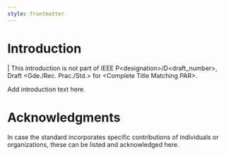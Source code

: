 ```yaml
---
style: frontmatter
---
```


# Introduction

| This introduction is not part of IEEE P&lt;designation>/D&lt;draft_number&gt;, Draft &lt;Gde./Rec. Prac./Std.&gt; for &lt;Complete Title Matching PAR&gt;.

Add introduction text here.

# Acknowledgments

In case the standard incorporates specific contributions of individuals or organizations, these can be listed and acknowledged here.
